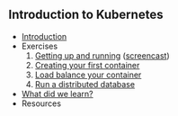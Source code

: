 ## Introduction to Kubernetes


* [Introduction](/?q=00-introduction-presentation)
* Exercises
    1. [Getting up and running](/?q=01-getting-up-and-running-exercise) ([screencast](01-getting-up-and-running-exercise/01-getting-up-and-running-exercise.mp4))
    2. [Creating your first container](/?q=02-creating-your-first-container-exercise)
    1. [Load balance your container](/?q=03-load-balance-your-container-exercise)
    1. [Run a distributed database](/?q=04-run-distributed-database-exercise)
* [What did we learn?](/?q=05-what-did-we-learn-presentation)
* Resources